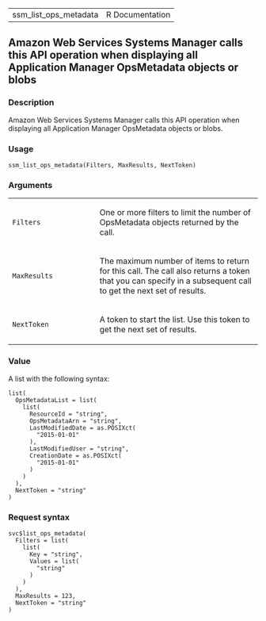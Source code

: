 <table style="width: 100%;">
<tbody>
<tr class="odd">
<td>ssm_list_ops_metadata</td>
<td style="text-align: right;">R Documentation</td>
</tr>
</tbody>
</table>

## Amazon Web Services Systems Manager calls this API operation when displaying all Application Manager OpsMetadata objects or blobs

### Description

Amazon Web Services Systems Manager calls this API operation when
displaying all Application Manager OpsMetadata objects or blobs.

### Usage

    ssm_list_ops_metadata(Filters, MaxResults, NextToken)

### Arguments

<table>
<colgroup>
<col style="width: 35%" />
<col style="width: 65%" />
</colgroup>
<tbody>
<tr class="odd">
<td><code id="ssm_list_ops_metadata_:_Filters">Filters</code></td>
<td><p>One or more filters to limit the number of OpsMetadata objects
returned by the call.</p></td>
</tr>
<tr class="even">
<td><code id="ssm_list_ops_metadata_:_MaxResults">MaxResults</code></td>
<td><p>The maximum number of items to return for this call. The call
also returns a token that you can specify in a subsequent call to get
the next set of results.</p></td>
</tr>
<tr class="odd">
<td><code id="ssm_list_ops_metadata_:_NextToken">NextToken</code></td>
<td><p>A token to start the list. Use this token to get the next set of
results.</p></td>
</tr>
</tbody>
</table>

### Value

A list with the following syntax:

    list(
      OpsMetadataList = list(
        list(
          ResourceId = "string",
          OpsMetadataArn = "string",
          LastModifiedDate = as.POSIXct(
            "2015-01-01"
          ),
          LastModifiedUser = "string",
          CreationDate = as.POSIXct(
            "2015-01-01"
          )
        )
      ),
      NextToken = "string"
    )

### Request syntax

    svc$list_ops_metadata(
      Filters = list(
        list(
          Key = "string",
          Values = list(
            "string"
          )
        )
      ),
      MaxResults = 123,
      NextToken = "string"
    )
